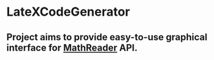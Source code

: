 # LateXCodeGenerator
Project aims to provide easy-to-use graphical interface for [MathReader](https://github.com/carolreis/mathreader) API.
------------
